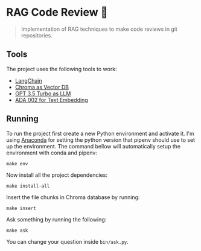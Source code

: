 # RAG Code Review 🤖

> Implementation of RAG techniques to make code reviews in git repositories.

## Tools

The project uses the following tools to work:

- [LangChain](https://python.langchain.com/docs/introduction/)
- [Chroma as Vector DB](https://www.trychroma.com/)
- [GPT 3.5 Turbo as LLM](https://platform.openai.com/docs/models#gpt-3-5-turbo)
- [ADA 002 for Text Embedding](https://platform.openai.com/docs/models#embeddings)

## Running

To run the project first create a new Python environment and activate it. I'm using [Anaconda](https://www.anaconda.com/) for setting the python version that pipenv should use to set up the environment. The command bellow will automatically setup the environment with conda and pipenv:

```shell
make env
```

Now install all the project dependencies:

```shell
make install-all
```

Insert the file chunks in Chroma database by running:

```shell
make insert
```

Ask something by running the following:

```shell
make ask
```

You can change your question inside `bin/ask.py`.
